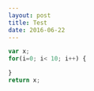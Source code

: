 ```yaml
---
layout: post
title: Test
date: 2016-06-22
---
```




```js
var x;
for(i=0; i< 10; i++) {

}
return x;
```